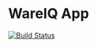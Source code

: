 # WareIQ App

[![Build Status](https://travis-ci.org/ravi-xo/wareiq-app.svg?branch=master)](https://travis-ci.org/ravi-xo/testdriven-app)